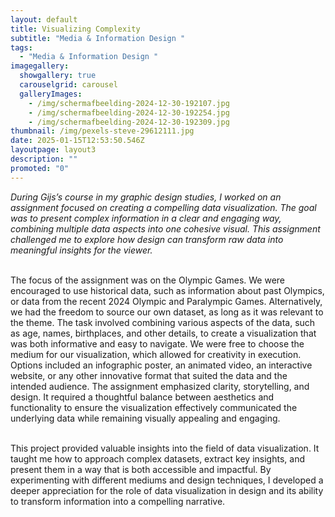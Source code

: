 ```yaml
---
layout: default
title: Visualizing Complexity
subtitle: "Media & Information Design "
tags:
  - "Media & Information Design "
imagegallery:
  showgallery: true
  carouselgrid: carousel
  galleryImages:
    - /img/schermafbeelding-2024-12-30-192107.jpg
    - /img/schermafbeelding-2024-12-30-192254.jpg
    - /img/schermafbeelding-2024-12-30-192309.jpg
thumbnail: /img/pexels-steve-29612111.jpg
date: 2025-01-15T12:53:50.546Z
layoutpage: layout3
description: ""
promoted: "0"
---
```

*During Gijs’s course in my graphic design studies, I worked on an assignment focused on creating a compelling data visualization. The goal was to present complex information in a clear and engaging way, combining multiple data aspects into one cohesive visual. This assignment challenged me to explore how design can transform raw data into meaningful insights for the viewer.*

\
The focus of the assignment was on the Olympic Games. We were encouraged to use historical data, such as information about past Olympics, or data from the recent 2024 Olympic and Paralympic Games. Alternatively, we had the freedom to source our own dataset, as long as it was relevant to the theme. The task involved combining various aspects of the data, such as age, names, birthplaces, and other details, to create a visualization that was both informative and easy to navigate. We were free to choose the medium for our visualization, which allowed for creativity in execution. Options included an infographic poster, an animated video, an interactive website, or any other innovative format that suited the data and the intended audience. The assignment emphasized clarity, storytelling, and design. It required a thoughtful balance between aesthetics and functionality to ensure the visualization effectively communicated the underlying data while remaining visually appealing and engaging.

\
This project provided valuable insights into the field of data visualization. It taught me how to approach complex datasets, extract key insights, and present them in a way that is both accessible and impactful. By experimenting with different mediums and design techniques, I developed a deeper appreciation for the role of data visualization in design and its ability to transform information into a compelling narrative.